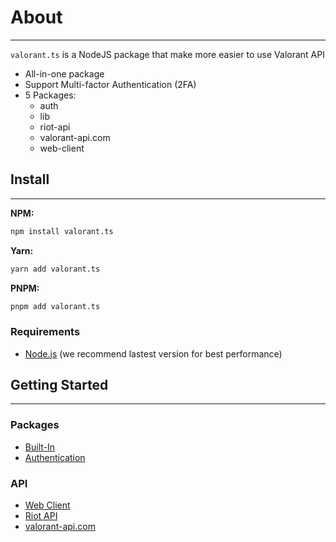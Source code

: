 # About

---

`valorant.ts` is a NodeJS package that make more easier to use Valorant API

-   All-in-one package
-   Support Multi-factor Authentication (2FA)
-   5 Packages:
    -   auth
    -   lib
    -   riot-api
    -   valorant-api.com
    -   web-client

## Install

---

**NPM:**

```bash
npm install valorant.ts
```

**Yarn:**

```bash
yarn add valorant.ts
```

**PNPM:**

```bash
pnpm add valorant.ts
```

### Requirements

-   [Node.js](https://nodejs.org) (we recommend lastest version for best performance)

## Getting Started

---

### Packages

-   [Built-In](../PACKAGE/build-in/Intro.md)
-   [Authentication](../PACKAGE/auth/Intro.md)

### API

-   [Web Client](../API/web-client/Intro.md)
-   [Riot API](../API/riot-api/Intro.md)
-   [valorant-api.com](../API/valorant-api.com/Intro.md)
